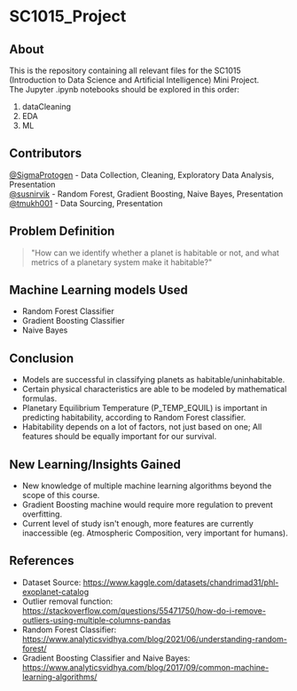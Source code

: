 # SC1015_Project
## About
This is the repository containing all relevant files for the SC1015 (Introduction to Data Science and Artificial Intelligence) Mini Project.<br>
The Jupyter .ipynb notebooks should be explored in this order: <br> 
1) dataCleaning
2) EDA
3) ML

## Contributors
[@SigmaProtogen](https://github.com/SigmaProtogen) - Data Collection, Cleaning, Exploratory Data Analysis, Presentation <br>
[@susnirvik](https://github.com/susnirvik) - Random Forest, Gradient Boosting, Naive Bayes, Presentation<br>
[@tmukh001](https://github.com/tmukh001) - Data Sourcing, Presentation <br>

## Problem Definition
> "How can we identify whether a planet is habitable or not, and what metrics of a planetary system make it habitable?"

## Machine Learning models Used
- Random Forest Classifier <br>
- Gradient Boosting Classifier <br>
- Naive Bayes <br>

## Conclusion
- Models are successful in classifying planets as habitable/uninhabitable.
- Certain physical characteristics are able to be modeled by mathematical formulas.
- Planetary Equilibrium Temperature (P_TEMP_EQUIL) is important in predicting habitability, according to Random Forest classifier.
- Habitability depends on a lot of factors, not just based on one; All features should be equally important for our survival.

## New Learning/Insights Gained
- New knowledge of multiple machine learning algorithms beyond the scope of this course.
- Gradient Boosting machine would require more regulation to prevent overfitting.
- Current level of study isn't enough, more features are currently inaccessible (eg. Atmospheric Composition, very important for humans).

## References
- Dataset Source: https://www.kaggle.com/datasets/chandrimad31/phl-exoplanet-catalog
- Outlier removal function: https://stackoverflow.com/questions/55471750/how-do-i-remove-outliers-using-multiple-columns-pandas
- Random Forest Classifier: https://www.analyticsvidhya.com/blog/2021/06/understanding-random-forest/
- Gradient Boosting Classifier and Naive Bayes: https://www.analyticsvidhya.com/blog/2017/09/common-machine-learning-algorithms/
